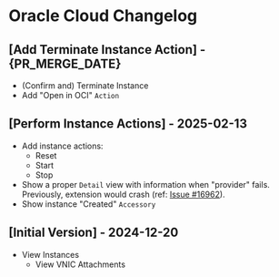 # Oracle Cloud Changelog

## [Add Terminate Instance Action] - {PR_MERGE_DATE}

- (Confirm and) Terminate Instance
- Add "Open in OCI" `Action`

## [Perform Instance Actions] - 2025-02-13

- Add instance actions:
    - Reset
    - Start
    - Stop
- Show a proper `Detail` view with information when "provider" fails. Previously, extension would crash (ref: [Issue #16962](https://github.com/raycast/extensions/issues/16962)).
- Show instance "Created" `Accessory`

## [Initial Version] - 2024-12-20

- View Instances
    - View VNIC Attachments
